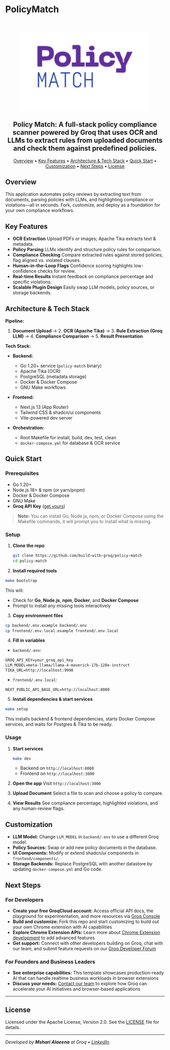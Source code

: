 # PolicyMatch
<h2 align="center">
 <br>
 <img src="docs/thumbnail.png" alt="Policy Match" width="400">
 <br>
 <br>
 Policy Match: A full-stack policy compliance scanner powered by Groq that uses OCR and LLMs to extract rules from uploaded documents and check them against predefined policies.
 <br>
</h2>

<p align="center">
  <a href="#overview">Overview</a> •
  <a href="#key-features">Key Features</a> •
  <a href="#architecture-&-tech-stack">Architecture & Tech Stack</a> •
  <a href="#quick-start">Quick Start</a> •
  <a href="#customization">Customization</a> •
  <a href="#next-steps">Next Steps</a> •
  <a href="#license">License</a>
</p>


## Overview

This application automates policy reviews by extracting text from documents, parsing policies with LLMs, and highlighting compliance or violations—all in seconds. Fork, customize, and deploy as a foundation for your own compliance workflows.

## Key Features

* **OCR Extraction**
  Upload PDFs or images; Apache Tika extracts text & metadata.
* **Policy Parsing**
  LLMs identify and structure policy rules for comparison.
* **Compliance Checking**
  Compare extracted rules against stored policies; flag aligned vs. violated clauses.
* **Human-in-the-Loop Flags**
  Confidence scoring highlights low-confidence checks for review.
* **Real-time Results**
  Instant feedback on compliance percentage and specific violations.
* **Scalable Plugin Design**
  Easily swap LLM models, policy sources, or storage backends.

## Architecture & Tech Stack

**Pipeline:**

1. **Document Upload** → 2. **OCR (Apache Tika)** → 3. **Rule Extraction (Groq LLM)** → 4. **Compliance Comparison** → 5. **Result Presentation**

**Tech Stack:**

* **Backend:**

  * Go 1.20+ service (`policy-match` binary)
  * Apache Tika (OCR)
  * PostgreSQL (metadata storage)
  * Docker & Docker Compose
  * GNU Make workflows
* **Frontend:**

  * Next.js 13 (App Router)
  * Tailwind CSS & shadcn/ui components
  * Vite-powered dev server
* **Orchestration:**

  * Root Makefile for install, build, dev, test, clean
  * `docker-compose.yml` for database & OCR service

## Quick Start

### Prerequisites

* Go 1.20+
* Node.js 18+ & npm (or yarn/pnpm)
* Docker & Docker Compose
* GNU Make
* **Groq API Key** ([get yours](https://console.groq.com/keys))

> **Note:** You can install Go, Node.js, npm, or Docker Compose using the Makefile commands, it will prompt you to install what is missing.

### Setup

1. **Clone the repo**

   ```bash
   git clone https://github.com/build-with-groq/policy-match
   cd policy-match
   ```
2. **Install required tools**

```bash
make bootstrap
```

This will:

* Check for **Go**, **Node.js**, **npm**, **Docker**, and **Docker Compose**
* Prompt to install any missing tools interactively

3. **Copy environment files**

```bash
cp backend/.env.example backend/.env
cp frontend/.env.local.example frontend/.env.local
```

4. **Fill in variables**

* `backend/.env`:

```env
GROQ_API_KEY=your_groq_api_key
LLM_MODEL=meta-llama/llama-4-maverick-17b-128e-instruct
TIKA_URL=http://localhost:9998
```

* `frontend/.env.local`:

```env
NEXT_PUBLIC_API_BASE_URL=http://localhost:8080
```

5. **Install dependencies & start services**

```bash
make setup
```

This installs backend & frontend dependencies, starts Docker Compose services, and waits for Postgres & Tika to be ready.

### Usage

1. **Start services**

   ```bash
   make dev
   ```

   * Backend on `http://localhost:8080`
   * Frontend on `http://localhost:3000`
2. **Open the app**
   Visit `http://localhost:3000`
3. **Upload Document**
   Select a file to scan and choose a policy to compare.
4. **View Results**
   See compliance percentage, highlighted violations, and any human-review flags.

## Customization

* **LLM Model:** Change `LLM_MODEL` in `backend/.env` to use a different Groq model.
* **Policy Sources:** Swap or add new policy documents in the database.
* **UI Components:** Modify or extend shadcn/ui components in `frontend/components/`.
* **Storage Backends:** Replace PostgreSQL with another datastore by updating `docker-compose.yml` and Go code.

## Next Steps

### For Developers
- **Create your free GroqCloud account:** Access official API docs, the playground for experimentation, and more resources via [Groq Console](https://console.groq.com)
- **Build and customize:** Fork this repo and start customizing to build out your own Chrome extension with AI capabilities
- **Explore Chrome Extension APIs:** Learn more about [Chrome Extension development](https://developer.chrome.com/docs/extensions/) to add advanced features
- **Get support:** Connect with other developers building on Groq, chat with our team, and submit feature requests on our [Groq Developer Forum](https://community.groq.com)

### For Founders and Business Leaders
- **See enterprise capabilities:** This template showcases production-ready AI that can handle realtime business workloads in browser extensions
- **Discuss your needs:** [Contact our team](https://groq.com/enterprise-access/) to explore how Groq can accelerate your AI initiatives and browser-based applications

---

## License

Licensed under the Apache License, Version 2.0. See the [LICENSE](LICENSE) file for details.

---

*Developed by **Mshari Alaeena** at Groq • [LinkedIn](https://www.linkedin.com/in/malaeena/).*
